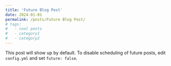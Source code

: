 ```yaml
---
title: 'Future Blog Post'
date: 2024-01-01
permalink: /posts/Future Blog Post/
# tags:
#   - cool posts
#   - category1
#   - category2
---
```


This post will show up by default. To disable scheduling of future posts, edit `config.yml` and set `future: false`. 

